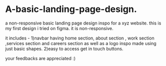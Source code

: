 # A-basic-landing-page-design.
a non-responsive basic landing page design inspo for a xyz website.
this is my first design i tried on figma. it is non-responsive. 

it includes - 1)navbar having home section, about section , work section ,services section and careers section as well as a logo inspo made using just basic shapes.
              2)easy to access get in touch buttons.
              
your feedbacks are appreciated :)
